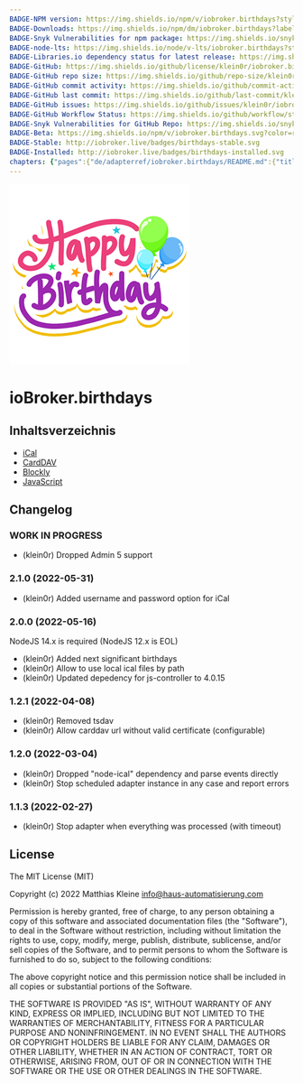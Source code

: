 ```yaml
---
BADGE-NPM version: https://img.shields.io/npm/v/iobroker.birthdays?style=flat-square
BADGE-Downloads: https://img.shields.io/npm/dm/iobroker.birthdays?label=npm%20downloads&style=flat-square
BADGE-Snyk Vulnerabilities for npm package: https://img.shields.io/snyk/vulnerabilities/npm/iobroker.birthdays?label=npm%20vulnerabilities&style=flat-square
BADGE-node-lts: https://img.shields.io/node/v-lts/iobroker.birthdays?style=flat-square
BADGE-Libraries.io dependency status for latest release: https://img.shields.io/librariesio/release/npm/iobroker.birthdays?label=npm%20dependencies&style=flat-square
BADGE-GitHub: https://img.shields.io/github/license/klein0r/iobroker.birthdays?style=flat-square
BADGE-GitHub repo size: https://img.shields.io/github/repo-size/klein0r/iobroker.birthdays?logo=github&style=flat-square
BADGE-GitHub commit activity: https://img.shields.io/github/commit-activity/m/klein0r/iobroker.birthdays?logo=github&style=flat-square
BADGE-GitHub last commit: https://img.shields.io/github/last-commit/klein0r/iobroker.birthdays?logo=github&style=flat-square
BADGE-GitHub issues: https://img.shields.io/github/issues/klein0r/iobroker.birthdays?logo=github&style=flat-square
BADGE-GitHub Workflow Status: https://img.shields.io/github/workflow/status/klein0r/iobroker.birthdays/Test%20and%20Release?label=Test%20and%20Release&logo=github&style=flat-square
BADGE-Snyk Vulnerabilities for GitHub Repo: https://img.shields.io/snyk/vulnerabilities/github/klein0r/iobroker.birthdays?label=repo%20vulnerabilities&logo=github&style=flat-square
BADGE-Beta: https://img.shields.io/npm/v/iobroker.birthdays.svg?color=red&label=beta
BADGE-Stable: http://iobroker.live/badges/birthdays-stable.svg
BADGE-Installed: http://iobroker.live/badges/birthdays-installed.svg
chapters: {"pages":{"de/adapterref/iobroker.birthdays/README.md":{"title":{"de":"ioBroker.birthdays"},"content":"de/adapterref/iobroker.birthdays/README.md"},"de/adapterref/iobroker.birthdays/ical.md":{"title":{"de":"ioBroker.birthdays"},"content":"de/adapterref/iobroker.birthdays/ical.md"},"de/adapterref/iobroker.birthdays/carddav.md":{"title":{"de":"ioBroker.birthdays"},"content":"de/adapterref/iobroker.birthdays/carddav.md"},"de/adapterref/iobroker.birthdays/https://raw.githubusercontent.com/klein0r/ioBroker.birthdays/master/docs/en/blockly.md":{"title":{"de":"ioBroker.birthdays"},"content":"de/adapterref/iobroker.birthdays/https://raw.githubusercontent.com/klein0r/ioBroker.birthdays/master/docs/en/blockly.md"},"de/adapterref/iobroker.birthdays/https://raw.githubusercontent.com/klein0r/ioBroker.birthdays/master/docs/en/javascript.md":{"title":{"de":"ioBroker.birthdays"},"content":"de/adapterref/iobroker.birthdays/https://raw.githubusercontent.com/klein0r/ioBroker.birthdays/master/docs/en/javascript.md"}}}
---
```

![Logo](../../admin/birthdays.png)

# ioBroker.birthdays

## Inhaltsverzeichnis

- [iCal](ical.md)
- [CardDAV](carddav.md)
- [Blockly](blockly.md)
- [JavaScript](javascript.md)

## Changelog

<!--
  Placeholder for the next version (at the beginning of the line):
  ### **WORK IN PROGRESS**
-->
### **WORK IN PROGRESS**

* (klein0r) Dropped Admin 5 support

### 2.1.0 (2022-05-31)

* (klein0r) Added username and password option for iCal

### 2.0.0 (2022-05-16)

NodeJS 14.x is required (NodeJS 12.x is EOL)

* (klein0r) Added next significant birthdays
* (klein0r) Allow to use local ical files by path
* (klein0r) Updated depedency for js-controller to 4.0.15

### 1.2.1 (2022-04-08)

* (klein0r) Removed tsdav
* (klein0r) Allow carddav url without valid certificate (configurable)

### 1.2.0 (2022-03-04)

* (klein0r) Dropped "node-ical" dependency and parse events directly
* (klein0r) Stop scheduled adapter instance in any case and report errors

### 1.1.3 (2022-02-27)

* (klein0r) Stop adapter when everything was processed (with timeout)

## License

The MIT License (MIT)

Copyright (c) 2022 Matthias Kleine <info@haus-automatisierung.com>

Permission is hereby granted, free of charge, to any person obtaining a copy
of this software and associated documentation files (the "Software"), to deal
in the Software without restriction, including without limitation the rights
to use, copy, modify, merge, publish, distribute, sublicense, and/or sell
copies of the Software, and to permit persons to whom the Software is
furnished to do so, subject to the following conditions:

The above copyright notice and this permission notice shall be included in
all copies or substantial portions of the Software.

THE SOFTWARE IS PROVIDED "AS IS", WITHOUT WARRANTY OF ANY KIND, EXPRESS OR
IMPLIED, INCLUDING BUT NOT LIMITED TO THE WARRANTIES OF MERCHANTABILITY,
FITNESS FOR A PARTICULAR PURPOSE AND NONINFRINGEMENT. IN NO EVENT SHALL THE
AUTHORS OR COPYRIGHT HOLDERS BE LIABLE FOR ANY CLAIM, DAMAGES OR OTHER
LIABILITY, WHETHER IN AN ACTION OF CONTRACT, TORT OR OTHERWISE, ARISING FROM,
OUT OF OR IN CONNECTION WITH THE SOFTWARE OR THE USE OR OTHER DEALINGS IN
THE SOFTWARE.